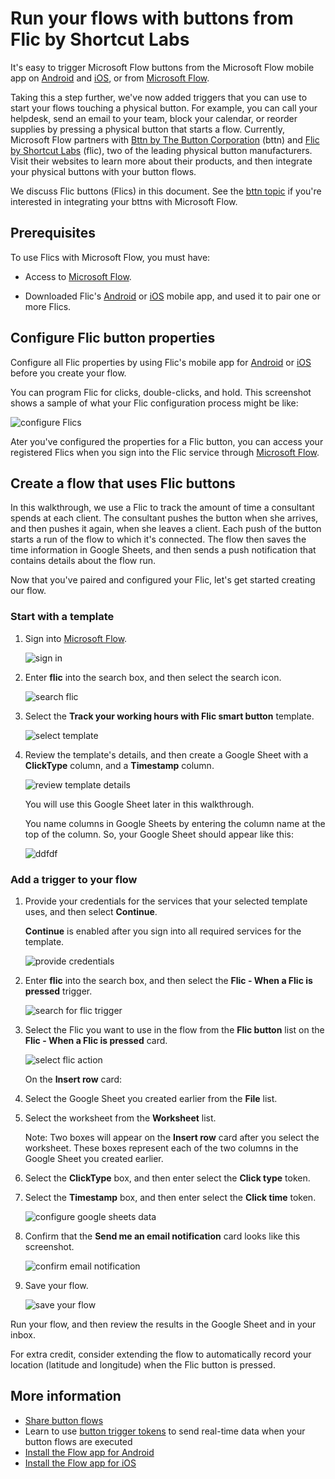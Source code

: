 <properties
    pageTitle="Start button flows with physical buttons from Flic by Shortcut Labs.| Microsoft Flow"
    description="Easily start button flows with physical buttons from Flic by Shortcut Labs."
    services=""
    suite="flow"
    documentationCenter="na"
    authors="msftman"
    manager="anneta"
    editor=""
    tags=""/>

<tags
   ms.service="flow"
   ms.devlang="na"
   ms.topic="article"
   ms.tgt_pltfrm="na"
   ms.workload="na"
   ms.date="04/24/2017"
   ms.author="deonhe"/>

# Run your flows with buttons from Flic by Shortcut Labs

It's easy to trigger Microsoft Flow buttons from the Microsoft Flow mobile app on [Android](https://aka.ms/flowmobiledocsandroid) and [iOS](https://aka.ms/flowmobiledocsios), or from [Microsoft Flow](https://flow.microsoft.com).

Taking this a step further, we've now added triggers that you can use to start your flows touching a physical button. For example, you can call your helpdesk, send an email to your team, block your calendar, or reorder supplies by pressing a physical button that starts a flow. Currently, Microsoft Flow partners with [Bttn by The Button Corporation](https://my.bt.tn/) (bttn) and [Flic by Shortcut Labs](https://flic.io/) (flic), two of the leading physical button manufacturers. Visit their websites to learn more about their products, and then integrate your physical buttons with your button flows.

We discuss Flic buttons (Flics) in this document. See the [bttn topic](./bttn-button-flows.md) if you're interested in integrating your bttns with Microsoft Flow.

## Prerequisites

To use Flics with Microsoft Flow, you must have:

- Access to [Microsoft Flow](https://flow.microsoft.com).

- Downloaded Flic's [Android](https://play.google.com/store/apps/details?id=io.flic.app) or [iOS](https://itunes.apple.com/us/app/flic-app/id977593793?ls=1&mt=8) mobile app, and used it to pair one or more Flics.

## Configure Flic button properties

Configure all Flic properties by using Flic's mobile app for [Android](https://play.google.com/store/apps/details?id=io.flic.app) or [iOS](https://itunes.apple.com/us/app/flic-app/id977593793?ls=1&mt=8) before you create your flow.

You can program Flic for clicks, double-clicks, and hold. This screenshot shows a sample of what your Flic configuration process might be like:

![configure Flics](./media/flic-button-flows/configure-flic-actions.png)

Ater you've configured the properties for a Flic button, you can access your registered Flics when you sign into the Flic service through [Microsoft Flow](https://flow.microsoft.com).

## Create a flow that uses Flic buttons

In this walkthrough, we use a Flic to track the amount of time a consultant spends at each client. The consultant pushes the button when she arrives, and then pushes it again, when she leaves a client. Each push of the button starts a run of the flow to which it's connected. The flow then saves the time information in Google Sheets, and then sends a push notification that contains details about the flow run.

Now that you've paired and configured your Flic, let's get started creating our flow.

### Start with a template

1. Sign into [Microsoft Flow](https://flow.microsoft.com).

     ![sign in](./media/flic-button-flows/sign-into-flow.png)

1. Enter **flic** into the search box, and then select the search icon.

     ![search flic](./media/flic-button-flows/search-flic.png)

1. Select the **Track your working hours with Flic smart button** template.

     ![select template](./media/flic-button-flows/flic-templates.png)

1. Review the template's details, and then create a Google Sheet with a **ClickType** column, and a **Timestamp** column.

   ![review template details](./media/flic-button-flows/flic-template-details.png)

     You will use this Google Sheet later in this walkthrough.

    You name columns in Google Sheets by entering the column name at the top of the column. So, your Google Sheet should appear like this:

    ![ddfdf](./media/flic-button-flows/flic-google-sheet.png)

### Add a trigger to your flow

1. Provide your credentials for the services that your selected template uses, and then select **Continue**.

     **Continue** is enabled after you sign into all required services for the template.

     ![provide credentials](./media/flic-button-flows/flic-template-services-sign-in.png)

1. Enter **flic** into the search box, and then select the **Flic - When a Flic is pressed** trigger.

     ![search for flic trigger](./media/flic-button-flows/flic-search-trigger.png)

1. Select the Flic you want to use in the flow from the **Flic button** list on the **Flic - When a Flic is pressed** card.

     ![select flic action](./media/flic-button-flows/select-flic.png)

   On the **Insert row** card:

1. Select the Google Sheet you created earlier from the **File** list.

1. Select the worksheet from the **Worksheet** list.

   Note: Two boxes will appear on the **Insert row** card after you select the worksheet. These boxes represent each of the two columns in the Google Sheet you created earlier.

1. Select the **ClickType** box, and then enter select the **Click type** token.

1. Select the **Timestamp** box, and then enter select the **Click time** token.

     ![configure google sheets data](./media/flic-button-flows/flick-insert-row-card.png)

1. Confirm that the **Send me an email notification** card looks like this screenshot.

     ![confirm email notification](./media/flic-button-flows/flick-insert-row-card.png)

1. Save your flow.

     ![save your flow](./media/flic-button-flows/flick-insert-row-card.png)

Run your flow, and then review the results in the Google Sheet and in your inbox.

For extra credit, consider extending the flow to automatically record your location (latitude and longitude) when the Flic button is pressed.

## More information

- [Share button flows](./share-buttons.md)
- Learn to use [button trigger tokens](./introduction-to-button-trigger-tokens.md) to send real-time data when your button flows are executed
- [Install the Flow app for Android](https://play.google.com/store/apps/details?id=com.microsoft.flow)
- [Install the Flow app for iOS](https://appsto.re/us/5M0qbb.i)

